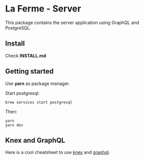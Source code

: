 # La Ferme - Server

This package contains the server application using GraphQL and PostgreSQL.

## Install

Check **INSTALL.md**

## Getting started

Use **yarn** as package manager.

Start postgresql:

```
brew services start postgresql
```

Then:

```
yarn
yarn dev
```

## Knex and GraphQL

Here is a cool cheatsheet to use [knex](https://devhints.io/knex) and [graphql](https://devhints.io/graphql).
